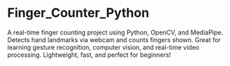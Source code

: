 # Finger_Counter_Python
A real-time finger counting project using Python, OpenCV, and MediaPipe. Detects hand landmarks via webcam and counts fingers shown. Great for learning gesture recognition, computer vision, and real-time video processing. Lightweight, fast, and perfect for beginners!
